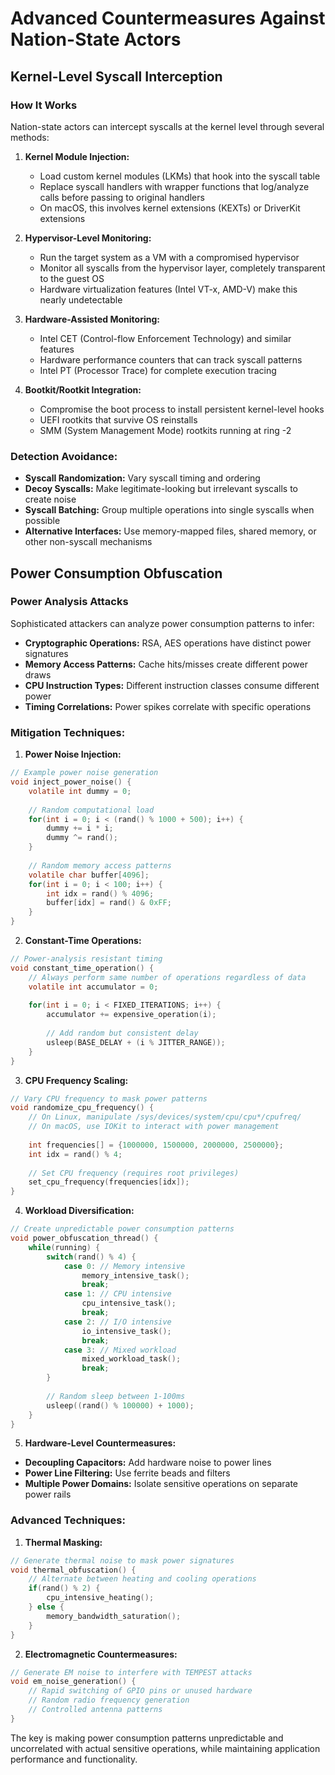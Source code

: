 # Advanced Countermeasures Against Nation-State Actors

## Kernel-Level Syscall Interception

### How It Works
Nation-state actors can intercept syscalls at the kernel level through several methods:

1. **Kernel Module Injection:**
   - Load custom kernel modules (LKMs) that hook into the syscall table
   - Replace syscall handlers with wrapper functions that log/analyze calls before passing to original handlers
   - On macOS, this involves kernel extensions (KEXTs) or DriverKit extensions

2. **Hypervisor-Level Monitoring:**
   - Run the target system as a VM with a compromised hypervisor
   - Monitor all syscalls from the hypervisor layer, completely transparent to the guest OS
   - Hardware virtualization features (Intel VT-x, AMD-V) make this nearly undetectable

3. **Hardware-Assisted Monitoring:**
   - Intel CET (Control-flow Enforcement Technology) and similar features
   - Hardware performance counters that can track syscall patterns
   - Intel PT (Processor Trace) for complete execution tracing

4. **Bootkit/Rootkit Integration:**
   - Compromise the boot process to install persistent kernel-level hooks
   - UEFI rootkits that survive OS reinstalls
   - SMM (System Management Mode) rootkits running at ring -2

### Detection Avoidance:
- **Syscall Randomization:** Vary syscall timing and ordering
- **Decoy Syscalls:** Make legitimate-looking but irrelevant syscalls to create noise
- **Syscall Batching:** Group multiple operations into single syscalls when possible
- **Alternative Interfaces:** Use memory-mapped files, shared memory, or other non-syscall mechanisms

## Power Consumption Obfuscation

### Power Analysis Attacks
Sophisticated attackers can analyze power consumption patterns to infer:
- **Cryptographic Operations:** RSA, AES operations have distinct power signatures
- **Memory Access Patterns:** Cache hits/misses create different power draws
- **CPU Instruction Types:** Different instruction classes consume different power
- **Timing Correlations:** Power spikes correlate with specific operations

### Mitigation Techniques:

1. **Power Noise Injection:**
```c
// Example power noise generation
void inject_power_noise() {
    volatile int dummy = 0;
    
    // Random computational load
    for(int i = 0; i < (rand() % 1000 + 500); i++) {
        dummy += i * i;
        dummy ^= rand();
    }
    
    // Random memory access patterns
    volatile char buffer[4096];
    for(int i = 0; i < 100; i++) {
        int idx = rand() % 4096;
        buffer[idx] = rand() & 0xFF;
    }
}
```

2. **Constant-Time Operations:**
```c
// Power-analysis resistant timing
void constant_time_operation() {
    // Always perform same number of operations regardless of data
    volatile int accumulator = 0;
    
    for(int i = 0; i < FIXED_ITERATIONS; i++) {
        accumulator += expensive_operation(i);
        
        // Add random but consistent delay
        usleep(BASE_DELAY + (i % JITTER_RANGE));
    }
}
```

3. **CPU Frequency Scaling:**
```c
// Vary CPU frequency to mask power patterns
void randomize_cpu_frequency() {
    // On Linux, manipulate /sys/devices/system/cpu/cpu*/cpufreq/
    // On macOS, use IOKit to interact with power management
    
    int frequencies[] = {1000000, 1500000, 2000000, 2500000};
    int idx = rand() % 4;
    
    // Set CPU frequency (requires root privileges)
    set_cpu_frequency(frequencies[idx]);
}
```

4. **Workload Diversification:**
```c
// Create unpredictable power consumption patterns
void power_obfuscation_thread() {
    while(running) {
        switch(rand() % 4) {
            case 0: // Memory intensive
                memory_intensive_task();
                break;
            case 1: // CPU intensive
                cpu_intensive_task();
                break;
            case 2: // I/O intensive
                io_intensive_task();
                break;
            case 3: // Mixed workload
                mixed_workload_task();
                break;
        }
        
        // Random sleep between 1-100ms
        usleep((rand() % 100000) + 1000);
    }
}
```

5. **Hardware-Level Countermeasures:**
- **Decoupling Capacitors:** Add hardware noise to power lines
- **Power Line Filtering:** Use ferrite beads and filters
- **Multiple Power Domains:** Isolate sensitive operations on separate power rails

### Advanced Techniques:

1. **Thermal Masking:**
```c
// Generate thermal noise to mask power signatures
void thermal_obfuscation() {
    // Alternate between heating and cooling operations
    if(rand() % 2) {
        cpu_intensive_heating();
    } else {
        memory_bandwidth_saturation();
    }
}
```

2. **Electromagnetic Countermeasures:**
```c
// Generate EM noise to interfere with TEMPEST attacks
void em_noise_generation() {
    // Rapid switching of GPIO pins or unused hardware
    // Random radio frequency generation
    // Controlled antenna patterns
}
```

The key is making power consumption patterns unpredictable and uncorrelated with actual sensitive operations, while maintaining application performance and functionality.
